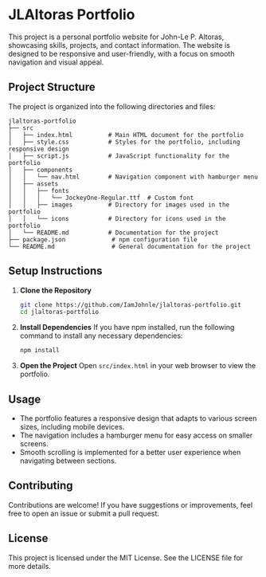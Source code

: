 # JLAltoras Portfolio

This project is a personal portfolio website for John-Le P. Altoras, showcasing skills, projects, and contact information. The website is designed to be responsive and user-friendly, with a focus on smooth navigation and visual appeal.

## Project Structure

The project is organized into the following directories and files:

```
jlaltoras-portfolio
├── src
│   ├── index.html          # Main HTML document for the portfolio
│   ├── style.css           # Styles for the portfolio, including responsive design
│   ├── script.js           # JavaScript functionality for the portfolio
│   ├── components
│   │   └── nav.html        # Navigation component with hamburger menu
│   ├── assets
│   │   ├── fonts
│   │   │   └── JockeyOne-Regular.ttf  # Custom font
│   │   ├── images          # Directory for images used in the portfolio
│   │   └── icons           # Directory for icons used in the portfolio
│   └── README.md           # Documentation for the project
├── package.json             # npm configuration file
└── README.md                # General documentation for the project
```

## Setup Instructions

1. **Clone the Repository**
   ```bash
   git clone https://github.com/IamJohnle/jlaltoras-portfolio.git
   cd jlaltoras-portfolio
   ```

2. **Install Dependencies**
   If you have npm installed, run the following command to install any necessary dependencies:
   ```bash
   npm install
   ```

3. **Open the Project**
   Open `src/index.html` in your web browser to view the portfolio.

## Usage

- The portfolio features a responsive design that adapts to various screen sizes, including mobile devices.
- The navigation includes a hamburger menu for easy access on smaller screens.
- Smooth scrolling is implemented for a better user experience when navigating between sections.

## Contributing

Contributions are welcome! If you have suggestions or improvements, feel free to open an issue or submit a pull request.

## License

This project is licensed under the MIT License. See the LICENSE file for more details.